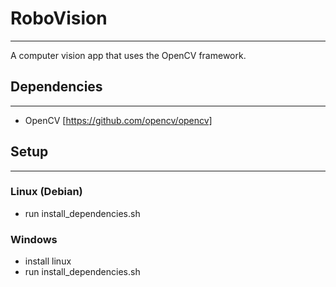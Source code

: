# RoboVision
-------

A computer vision app that uses the OpenCV framework.

## Dependencies
------

* OpenCV [https://github.com/opencv/opencv]


## Setup
------
### Linux (Debian)
* run install_dependencies.sh 

### Windows
* install linux
* run install_dependencies.sh

